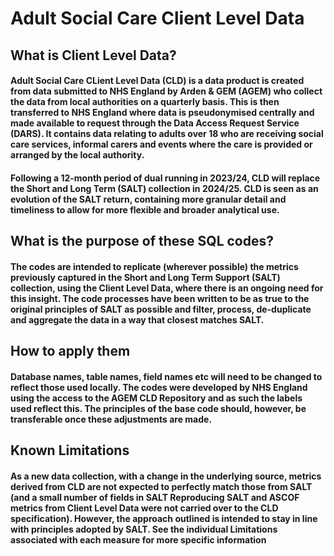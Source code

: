 # Adult Social Care Client Level Data

## What is Client Level Data?

#### Adult Social Care CLient Level  Data (CLD) is a data product is created from data submitted to NHS England by Arden & GEM (AGEM) who collect the data from local authorities on a quarterly basis. This is then transferred to NHS England where data is pseudonymised centrally and made available to request through the Data Access Request Service (DARS). It contains data relating to adults over 18 who are receiving social care services, informal carers and events where the care is provided or arranged by the local authority. 


#### Following a 12-month period of dual running in 2023/24, CLD will replace the Short and Long Term (SALT) collection in 2024/25. CLD is seen as an evolution of the SALT return, containing more granular detail and timeliness to allow for more flexible and broader analytical use.


## What is the purpose of these SQL codes?

#### The codes are intended to replicate (wherever possible) the metrics previously captured in the Short and Long Term Support (SALT) collection, using the Client Level Data, where there is an ongoing need for this insight. The code processes have been written to be as true to the original principles of SALT as possible and filter, process, de-duplicate and aggregate the data in a way that closest matches SALT.


## How to apply them

#### Database names, table names, field names etc will need to be changed to reflect those used locally. The codes were developed by NHS England using the access to the AGEM CLD Repository and as such the labels used reflect this. The principles of the base code should, however, be transferable once these adjustments are made.


## Known Limitations

#### As a new data collection, with a change in the underlying source, metrics derived from CLD are not expected to perfectly match those from SALT (and a small number of fields in SALT Reproducing SALT and ASCOF metrics from Client Level Data were not carried over to the CLD specification). However, the approach outlined is intended to stay in line with principles adopted by SALT. See the individual Limitations associated with each measure for more specific information

